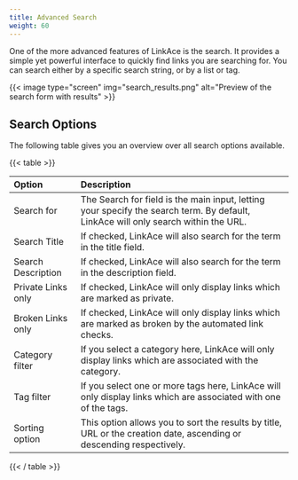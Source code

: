 ```yaml
---
title: Advanced Search
weight: 60
---
```


One of the more advanced features of LinkAce is the search. It provides a simple yet powerful interface to quickly find links you are searching for. You can search either by a specific search string, or by a list or tag.

{{< image type="screen" img="search_results.png" alt="Preview of the search form with results" >}}


## Search Options

The following table gives you an overview over all search options available.

{{< table >}}

| Option | Description |
|:------|:------------|
| Search for | The Search for field is the main input, letting your specify the search term. By default, LinkAce will only search within the URL. |
| Search Title | If checked, LinkAce will also search for the term in the title field. |
| Search Description | If checked, LinkAce will also search for the term in the description field. |
| Private Links only | If checked, LinkAce will only display links which are marked as private. |
| Broken Links only | If checked, LinkAce will only display links which are marked as broken by the automated link checks. |
| Category filter | If you select a category here, LinkAce will only display links which are associated with the category. |
| Tag filter | If you select one or more tags here, LinkAce will only display links which are associated with one of the tags. |
| Sorting option | This option allows you to sort the results by title, URL or the creation date, ascending or descending respectively. |

{{< / table >}}
